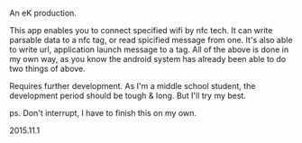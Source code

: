 An eK production.

This app enables you to connect specified wifi by nfc tech.
It can write parsable data to a nfc tag, or read spicified message from one.
It's also able to write url, application launch message to a tag.
All of the above is done in my own way, as you know the android system has already been able to do two things of above.

Requires further development.
As I'm a middle school student, the development period should be tough & long. But I'll try my best.

ps. Don't interrupt, I have to finish this on my own.

2015.11.1
